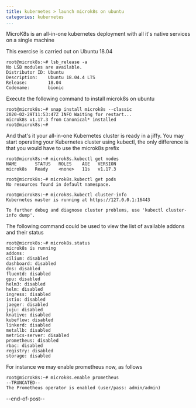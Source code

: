 ```yaml
---
title: kubernetes > launch microk8s on ubuntu
categories: kubernetes
...
```


MicroK8s is an all-in-one kubernetes deployment with all it's native services on a single machine

This exercise is carried out on Ubuntu 18.04
```
root@microk8s:~# lsb_release -a
No LSB modules are available.
Distributor ID: Ubuntu
Description:    Ubuntu 18.04.4 LTS
Release:        18.04
Codename:       bionic
```

Execute the following command to install microk8s on ubuntu
```
root@microk8s:~# snap install microk8s --classic
2020-02-29T11:53:47Z INFO Waiting for restart...
microk8s v1.17.3 from Canonical* installed
root@microk8s:~#                        
```

And that's it your all-in-one Kubernetes cluster is ready in a jiffy. You may start operating your Kubernetes cluster using kubectl, the only difference is that 
you would have to use the microk8s prefix

```
root@microk8s:~# microk8s.kubectl get nodes
NAME       STATUS   ROLES    AGE   VERSION
microk8s   Ready    <none>   11s   v1.17.3

root@microk8s:~# microk8s.kubectl get pods
No resources found in default namespace.

root@microk8s:~# microk8s.kubectl cluster-info
Kubernetes master is running at https://127.0.0.1:16443

To further debug and diagnose cluster problems, use 'kubectl cluster-info dump'.
```

The following command could be used to view the list of available addons and their status
```
root@microk8s:~# microk8s.status
microk8s is running
addons:
cilium: disabled
dashboard: disabled
dns: disabled
fluentd: disabled
gpu: disabled
helm3: disabled
helm: disabled
ingress: disabled
istio: disabled
jaeger: disabled
juju: disabled
knative: disabled
kubeflow: disabled
linkerd: disabled
metallb: disabled
metrics-server: disabled
prometheus: disabled
rbac: disabled
registry: disabled
storage: disabled
```

For instance we may enable prometheus now, as follows
```
root@microk8s:~# microk8s.enable prometheus
--TRUNCATED--
The Prometheus operator is enabled (user/pass: admin/admin)
```

--end-of-post--
